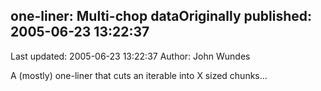 ## one-liner: Multi-chop dataOriginally published: 2005-06-23 13:22:37 
Last updated: 2005-06-23 13:22:37 
Author: John Wundes 
 
A (mostly) one-liner that cuts an iterable into X sized chunks...